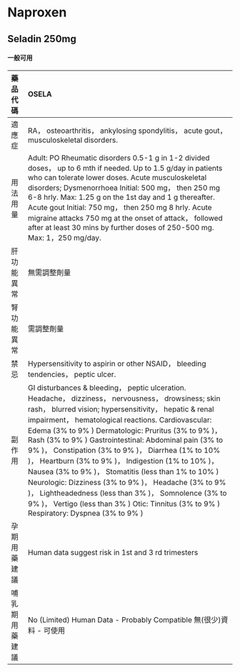# Naproxen

## Seladin 250mg

#### 一般可用

| 藥品代碼       | OSELA                                                                                                                                                                                                                                                                                                                                                                                                                                                                                                                                                                                                                                                                                                               |
|:---------------|:--------------------------------------------------------------------------------------------------------------------------------------------------------------------------------------------------------------------------------------------------------------------------------------------------------------------------------------------------------------------------------------------------------------------------------------------------------------------------------------------------------------------------------------------------------------------------------------------------------------------------------------------------------------------------------------------------------------------|
| 適應症         | RA， osteoarthritis， ankylosing spondylitis， acute gout， musculoskeletal disorders.                                                                                                                                                                                                                                                                                                                                                                                                                                                                                                                                                                                                                              |
| 用法用量       | Adult: PO Rheumatic disorders 0.5-1 g in 1-2 divided doses， up to 6 mth if needed. Up to 1.5 g/day in patients who can tolerate lower doses. Acute musculoskeletal disorders; Dysmenorrhoea Initial: 500 mg， then 250 mg 6-8 hrly. Max: 1.25 g on the 1st day and 1 g thereafter. Acute gout Initial: 750 mg， then 250 mg 8 hrly. Acute migraine attacks 750 mg at the onset of attack， followed after at least 30 mins by further doses of 250-500 mg. Max: 1，250 mg/day.                                                                                                                                                                                                                                     |
| 肝功能異常     | 無需調整劑量                                                                                                                                                                                                                                                                                                                                                                                                                                                                                                                                                                                                                                                                                                        |
| 腎功能異常     | 需調整劑量                                                                                                                                                                                                                                                                                                                                                                                                                                                                                                                                                                                                                                                                                                          |
| 禁忌           | Hypersensitivity to aspirin or other NSAID， bleeding tendencies， peptic ulcer.                                                                                                                                                                                                                                                                                                                                                                                                                                                                                                                                                                                                                                    |
| 副作用         | GI disturbances & bleeding， peptic ulceration. Headache， dizziness， nervousness， drowsiness; skin rash， blurred vision; hypersensitivity， hepatic & renal impairment， hematological reactions. Cardiovascular: Edema (3% to 9% ) Dermatologic: Pruritus (3% to 9% )， Rash (3% to 9% ) Gastrointestinal: Abdominal pain (3% to 9% )， Constipation (3% to 9% )， Diarrhea (1% to 10% )， Heartburn (3% to 9% )， Indigestion (1% to 10% )， Nausea (3% to 9% )， Stomatitis (less than 1% to 10% ) Neurologic: Dizziness (3% to 9% )， Headache (3% to 9% )， Lightheadedness (less than 3% )， Somnolence (3% to 9% )， Vertigo (less than 3% ) Otic: Tinnitus (3% to 9% ) Respiratory: Dyspnea (3% to 9% ) |
| 孕期用藥建議   | Human data suggest risk in 1st and 3 rd trimesters                                                                                                                                                                                                                                                                                                                                                                                                                                                                                                                                                                                                                                                                  |
| 哺乳期用藥建議 | No (Limited) Human Data - Probably Compatible 無(很少)資料 - 可使用                                                                                                                                                                                                                                                                                                                                                                                                                                                                                                                                                                                                                                                 |

